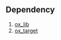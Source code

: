 ## Dependency
1. [ox_lib](https://github.com/overextended/ox_lib)
2. [ox_target](https://github.com/overextended/ox_target) 


